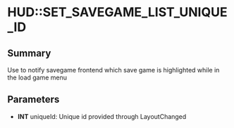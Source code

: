 # HUD::SET_SAVEGAME_LIST_UNIQUE_ID

## Summary
Use to notify savegame frontend which save game is highlighted while in the load game menu

## Parameters
* **INT** uniqueId: Unique id provided through LayoutChanged